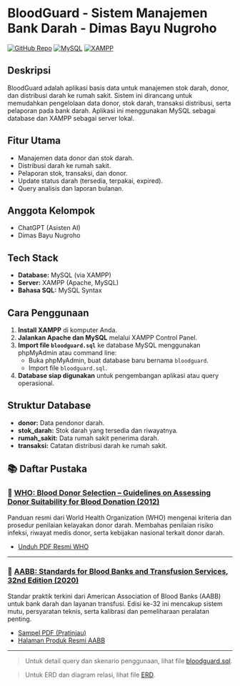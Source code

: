 # BloodGuard - Sistem Manajemen Bank Darah - Dimas Bayu Nugroho
[![GitHub Repo](https://img.shields.io/badge/GitHub-Repository-blue?logo=github)](https://github.com/DimasVSuper/aplikasi-basis-data-semester-1-projek) [![MySQL](https://img.shields.io/badge/MySQL-Database-orange?logo=mysql)](https://www.mysql.com/) [![XAMPP](https://img.shields.io/badge/XAMPP-Server-orange?logo=apache)](https://www.apachefriends.org/)

## Deskripsi
BloodGuard adalah aplikasi basis data untuk manajemen stok darah, donor, dan distribusi darah ke rumah sakit. Sistem ini dirancang untuk memudahkan pengelolaan data donor, stok darah, transaksi distribusi, serta pelaporan pada bank darah. Aplikasi ini menggunakan MySQL sebagai database dan XAMPP sebagai server lokal.

## Fitur Utama
- Manajemen data donor dan stok darah.
- Distribusi darah ke rumah sakit.
- Pelaporan stok, transaksi, dan donor.
- Update status darah (tersedia, terpakai, expired).
- Query analisis dan laporan bulanan.


## Anggota Kelompok
- ChatGPT (Asisten AI)
- Dimas Bayu Nugroho

## Tech Stack
- **Database:** MySQL (via XAMPP)
- **Server:** XAMPP (Apache, MySQL)
- **Bahasa SQL:** MySQL Syntax

## Cara Penggunaan
1. **Install XAMPP** di komputer Anda.
2. **Jalankan Apache dan MySQL** melalui XAMPP Control Panel.
3. **Import file `bloodguard.sql`** ke database MySQL menggunakan phpMyAdmin atau command line:
   - Buka phpMyAdmin, buat database baru bernama `bloodguard`.
   - Import file `bloodguard.sql`.
4. **Database siap digunakan** untuk pengembangan aplikasi atau query operasional.

## Struktur Database
- **donor:** Data pendonor darah.
- **stok_darah:** Stok darah yang tersedia dan riwayatnya.
- **rumah_sakit:** Data rumah sakit penerima darah.
- **transaksi:** Catatan distribusi darah ke rumah sakit.



## 📚 Daftar Pustaka

### 📘 [WHO: Blood Donor Selection – Guidelines on Assessing Donor Suitability for Blood Donation (2012)](https://apps.who.int/iris/bitstream/handle/10665/76724/9789241548519_eng.pdf)
Panduan resmi dari World Health Organization (WHO) mengenai kriteria dan prosedur penilaian kelayakan donor darah. Membahas penilaian risiko infeksi, riwayat medis donor, serta kebijakan nasional terkait donor darah.

- [Unduh PDF Resmi WHO](https://apps.who.int/iris/bitstream/handle/10665/76724/9789241548519_eng.pdf)

---

### 📕 [AABB: Standards for Blood Banks and Transfusion Services, 32nd Edition (2020)](https://www.aabb.org/aabb-store/product/bundle-standards-for-blood-banks-and-transfusion-services-32nd-edition-print-and-standards-for-blood-banks-and-transfusion-services-32nd-edition-portal-14628378)
Standar praktik terkini dari American Association of Blood Banks (AABB) untuk bank darah dan layanan transfusi. Edisi ke-32 ini mencakup sistem mutu, persyaratan teknis, serta kalibrasi dan pemeliharaan peralatan penting.

- [Sampel PDF (Pratinjau)](https://marketplace.aabb.org/PRODUCTFILES/14626539/203120_sam.pdf)
- [Halaman Produk Resmi AABB](https://www.aabb.org/aabb-store/product/bundle-standards-for-blood-banks-and-transfusion-services-32nd-edition-print-and-standards-for-blood-banks-and-transfusion-services-32nd-edition-portal-14628378)

---

> Untuk detail query dan skenario penggunaan, lihat file [bloodguard.sql](./bloodguard.sql).

>Untuk ERD dan diagram relasi, lihat file [ERD](./ERD.png).